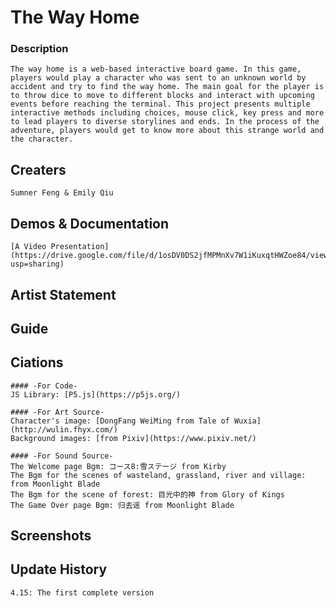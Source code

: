 # The Way Home

### Description
    The way home is a web-based interactive board game. In this game, players would play a character who was sent to an unknown world by accident and try to find the way home. The main goal for the player is to throw dice to move to different blocks and interact with upcoming events before reaching the terminal. This project presents multiple interactive methods including choices, mouse click, key press and more to lead players to diverse storylines and ends. In the process of the adventure, players would get to know more about this strange world and the character. 

## Creaters
    Sumner Feng & Emily Qiu

## Demos & Documentation

    [A Video Presentation](https://drive.google.com/file/d/1osDV0DS2jfMPMnXv7W1iKuxqtHWZoe84/view?usp=sharing)

## Artist Statement

## Guide

## Ciations
    #### -For Code-
    JS Library: [P5.js](https://p5js.org/)
    
    #### -For Art Source-
    Character's image: [DongFang WeiMing from Tale of Wuxia](http://wulin.fhyx.com/)
    Background images: [from Pixiv](https://www.pixiv.net/)

    #### -For Sound Source-
    The Welcome page Bgm: コース8:雪ステージ from Kirby
    The Bgm for the scenes of wasteland, grassland, river and village: from Moonlight Blade
    The Bgm for the scene of forest: 目光中的神 from Glory of Kings
    The Game Over page Bgm: 归去谣 from Moonlight Blade

## Screenshots

## Update History
    4.15: The first complete version